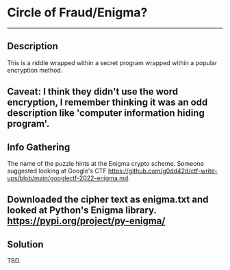 # Circle of Fraud/Enigma?
---
## Description
This is a riddle wrapped within a secret program wrapped within a popular encryption method.

Caveat: I think they didn't use the word encryption, I remember thinking it was an odd description like 'computer information hiding program'.
---
## Info Gathering 

The name of the puzzle hints at the Enigma crypto scheme. Someone suggested looking at Google's CTF https://github.com/g0dd42d/ctf-write-ups/blob/main/googlectf-2022-enigma.md.

Downloaded the cipher text as enigma.txt and looked at Python's Enigma library. https://pypi.org/project/py-enigma/
---
## Solution
TBD.